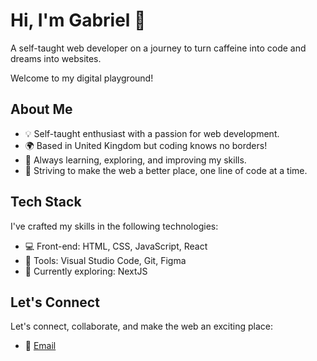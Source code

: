 # Hi, I'm Gabriel 👋

A self-taught web developer on a journey to turn caffeine into code and dreams into websites.

Welcome to my digital playground! 

## About Me

- 💡 Self-taught enthusiast with a passion for web development.
- 🌍 Based in United Kingdom but coding knows no borders!
- 🌱 Always learning, exploring, and improving my skills.
- 🚀 Striving to make the web a better place, one line of code at a time.

## Tech Stack

I've crafted my skills in the following technologies:

- 💻 Front-end: HTML, CSS, JavaScript, React
- 🧰 Tools: Visual Studio Code, Git, Figma
- 🚀 Currently exploring: NextJS

## Let's Connect

Let's connect, collaborate, and make the web an exciting place:

- 💌 [Email](mailto:gabrielcapraru@gmail.com)
